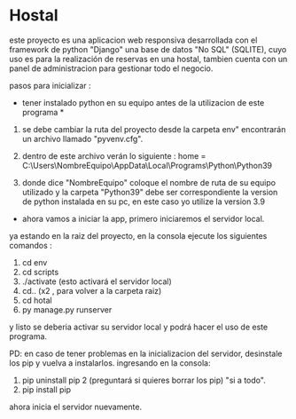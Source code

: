 # Hostal

este proyecto es una aplicacion web responsiva desarrollada con el framework de python "Django" una base de datos "No SQL" (SQLITE), 
cuyo uso es para la realización de reservas en una hostal, tambien cuenta con un panel de administracion para gestionar todo el negocio.

pasos para inicializar :

* tener instalado python en su equipo antes de la utilizacion de este programa *

1) se debe cambiar la ruta del proyecto desde la carpeta env" encontrarán un archivo llamado "pyvenv.cfg".

2) dentro de este archivo verán lo siguiente : home = C:\Users\NombreEquipo\AppData\Local\Programs\Python\Python39

3) donde dice "NombreEquipo" coloque el nombre de ruta de su equipo utilizado y la carpeta "Python39" debe ser correspondiente la version de python instalada en su pc,
en este caso yo utilize la version 3.9 


- ahora vamos a iniciar la app, primero iniciaremos el servidor local.

ya estando en la raiz del proyecto, en la consola ejecute los siguientes comandos :

1. cd env 
2. cd scripts
3. ./activate (esto activará el servidor local)
4. cd.. (x2 , para volver a la carpeta raiz)
5. cd hotal
6. py manage.py runserver

y listo se deberia activar su servidor local y podrá hacer el uso de este programa.

PD: en caso de tener problemas en la inicializacion del servidor, desinstale los pip y vuelva a instalarlos.
ingresando en la consola:

1. pip uninstall pip
2  (preguntará si quieres borrar los pip) "si a todo".
3. pip install pip

ahora inicia el servidor nuevamente.
